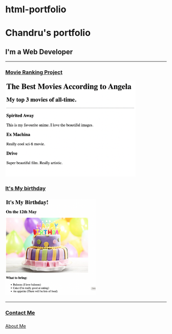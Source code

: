 # html-portfolio
<!-- TODO 1: Create the HTML Boilerplate -->
 <!DOCTYPE html>
 <html lang="en">
 <head>
    <meta charset="UTF-8">
    <meta name="viewport" content="width=device-width, initial-scale=1.0">
    <!--<title>Chandru Web Developer</title>-->
 </head>
 <body>
    <h1>Chandru's portfolio</h1>
    <h2>I'm a Web Developer</h2>
    <hr/>
    <h3><a href="./public/movie-ranking.html">Movie Ranking Project</a></h3>
    <img src="./assets/images/movie-ranking.png" height="300"/>
    <h3><a href="./public/birthday-invite.html">It's My birthday</a></h3>
    <h3><img src="./assets/images/birthday-invite.png" height="300"/></h3>
     <hr/>
    <h3><a href="./public/contact.html">Contact Me</a><h3>
    </h3><a href="./public/about.html">About Me</a></h3>

    
 

<!-- TODO 2: Add Your previous projects' HTML into the public folder -->

<!-- TODO 3: Take screenshots of your project previews and add the images to the images folder -->

<!-- TODO 4: Add titles/subtitles etc. -->

<!-- TODO 5: Add a link to the project pages -->

<!-- TODO 6: Add images to show the project previews
HINT for TODO 6: You can use the height attribute set to 200 to make the image smaller:
https://developer.mozilla.org/en-US/docs/Web/HTML/Element/img#attr-height -->

<!-- TODO 7: Add the Contact Me and About Me page links -->
